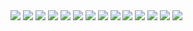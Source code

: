 <div>
  <img src="https://picsum.photos/195/200/?5">
  <img src="https://picsum.photos/111/160/?38">
  <img src="https://picsum.photos/133/164/?0">
  <img src="https://picsum.photos/200/195/?05">
  <img src="https://picsum.photos/111/111/?31">
  <img src="https://picsum.photos/191/133/?1">
  <img src="https://picsum.photos/189/200/?22">
  <img src="https://picsum.photos/202/111/?6">
  <img src="https://picsum.photos/211/191/?4">
  <img src="https://picsum.photos/189/189/?2">
  <img src="https://picsum.photos/220/202/?7">
  <img src="https://picsum.photos/200/211/?3">
  <img src="https://picsum.photos/160/189/?13">
  <img src="https://picsum.photos/164/220/?55">
</div>
